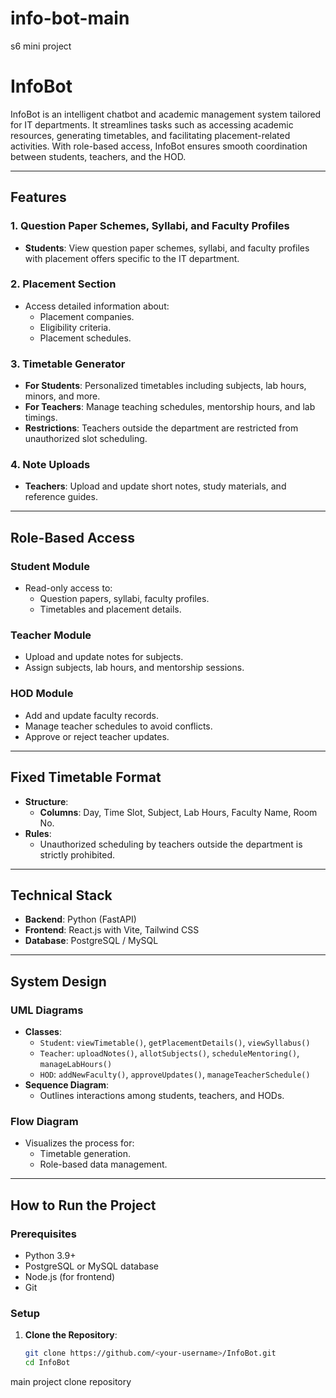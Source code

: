 # info-bot-main
s6 mini project

# InfoBot

InfoBot is an intelligent chatbot and academic management system tailored for IT departments. It streamlines tasks such as accessing academic resources, generating timetables, and facilitating placement-related activities. With role-based access, InfoBot ensures smooth coordination between students, teachers, and the HOD.

---

## Features

### 1. Question Paper Schemes, Syllabi, and Faculty Profiles
- **Students**: View question paper schemes, syllabi, and faculty profiles with placement offers specific to the IT department.

### 2. Placement Section
- Access detailed information about:
  - Placement companies.
  - Eligibility criteria.
  - Placement schedules.

### 3. Timetable Generator
- **For Students**: Personalized timetables including subjects, lab hours, minors, and more.
- **For Teachers**: Manage teaching schedules, mentorship hours, and lab timings.
- **Restrictions**: Teachers outside the department are restricted from unauthorized slot scheduling.

### 4. Note Uploads
- **Teachers**: Upload and update short notes, study materials, and reference guides.

---

## Role-Based Access

### Student Module
- Read-only access to:
  - Question papers, syllabi, faculty profiles.
  - Timetables and placement details.

### Teacher Module
- Upload and update notes for subjects.
- Assign subjects, lab hours, and mentorship sessions.

### HOD Module
- Add and update faculty records.
- Manage teacher schedules to avoid conflicts.
- Approve or reject teacher updates.

---

## Fixed Timetable Format
- **Structure**:
  - **Columns**: Day, Time Slot, Subject, Lab Hours, Faculty Name, Room No.
- **Rules**:
  - Unauthorized scheduling by teachers outside the department is strictly prohibited.

---

## Technical Stack

- **Backend**: Python (FastAPI)
- **Frontend**: React.js with Vite, Tailwind CSS
- **Database**: PostgreSQL / MySQL

---

## System Design

### UML Diagrams
- **Classes**:
  - `Student`: `viewTimetable()`, `getPlacementDetails()`, `viewSyllabus()`
  - `Teacher`: `uploadNotes()`, `allotSubjects()`, `scheduleMentoring()`, `manageLabHours()`
  - `HOD`: `addNewFaculty()`, `approveUpdates()`, `manageTeacherSchedule()`
- **Sequence Diagram**:
  - Outlines interactions among students, teachers, and HODs.

### Flow Diagram
- Visualizes the process for:
  - Timetable generation.
  - Role-based data management.

---

## How to Run the Project

### Prerequisites
- Python 3.9+
- PostgreSQL or MySQL database
- Node.js (for frontend)
- Git

### Setup

1. **Clone the Repository**:
   ```bash
   git clone https://github.com/<your-username>/InfoBot.git
   cd InfoBot


main project clone repository

